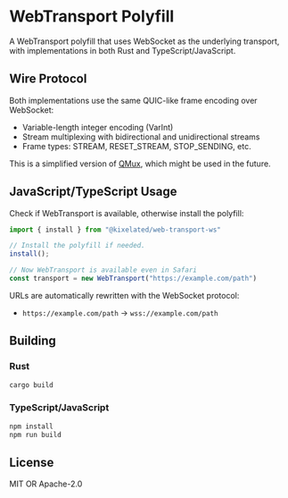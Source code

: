 # WebTransport Polyfill

A WebTransport polyfill that uses WebSocket as the underlying transport, with implementations in both Rust and TypeScript/JavaScript.

## Wire Protocol

Both implementations use the same QUIC-like frame encoding over WebSocket:
- Variable-length integer encoding (VarInt)
- Stream multiplexing with bidirectional and unidirectional streams
- Frame types: STREAM, RESET_STREAM, STOP_SENDING, etc.

This is a simplified version of [QMux](https://datatracker.ietf.org/doc/draft-opik-quic-qmux/), which might be used in the future.

## JavaScript/TypeScript Usage

Check if WebTransport is available, otherwise install the polyfill:

```javascript
import { install } from "@kixelated/web-transport-ws"

// Install the polyfill if needed.
install();

// Now WebTransport is available even in Safari
const transport = new WebTransport("https://example.com/path")
```

URLs are automatically rewritten with the WebSocket protocol:
- `https://example.com/path` → `wss://example.com/path`

## Building

### Rust
```bash
cargo build
```

### TypeScript/JavaScript
```bash
npm install
npm run build
```

## License

MIT OR Apache-2.0
